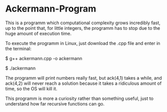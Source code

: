 # Ackermann-Program

This is a programm which computational complexity grows incredibly fast, up to the point that, for little integers, the programm has to stop due to the huge amount of execution time.

To execute the programm in Linux, just download the .cpp file and enter in the terminal:

$ g++ ackermann.cpp -o ackermann

$ ./ackermann

The programm will print numbers really fast, but ack(4,1) takes a while, and ack(4,2) will never reach a solution because it takes a ridiculous amount of time, so the OS will kill it.

This programm is more a curiosity rather than something useful, just to understand how far recursive functions can go.
